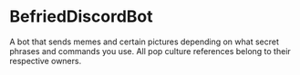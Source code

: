 # BefriedDiscordBot
A bot that sends memes and certain pictures depending on what secret phrases and commands you use. All pop culture references belong to their respective owners.
